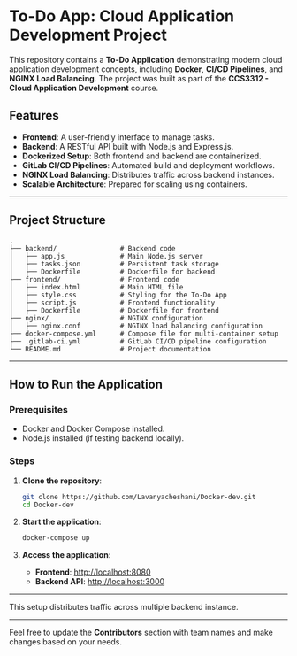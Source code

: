 # To-Do App: Cloud Application Development Project

This repository contains a **To-Do Application** demonstrating modern cloud application development concepts, including **Docker**, **CI/CD Pipelines**, and **NGINX Load Balancing**. The project was built as part of the **CCS3312 - Cloud Application Development** course.

## Features
- **Frontend**: A user-friendly interface to manage tasks.
- **Backend**: A RESTful API built with Node.js and Express.js.
- **Dockerized Setup**: Both frontend and backend are containerized.
- **GitLab CI/CD Pipelines**: Automated build and deployment workflows.
- **NGINX Load Balancing**: Distributes traffic across backend instances.
- **Scalable Architecture**: Prepared for scaling using containers.

---

## Project Structure
```plaintext
.
├── backend/                # Backend code
│   ├── app.js              # Main Node.js server
│   ├── tasks.json          # Persistent task storage
│   ├── Dockerfile          # Dockerfile for backend
├── frontend/               # Frontend code
│   ├── index.html          # Main HTML file
│   ├── style.css           # Styling for the To-Do App
│   ├── script.js           # Frontend functionality
│   ├── Dockerfile          # Dockerfile for frontend
├── nginx/                  # NGINX configuration
│   ├── nginx.conf          # NGINX load balancing configuration
├── docker-compose.yml      # Compose file for multi-container setup
├── .gitlab-ci.yml          # GitLab CI/CD pipeline configuration
└── README.md               # Project documentation
```

---

## How to Run the Application

### Prerequisites
- Docker and Docker Compose installed.
- Node.js installed (if testing backend locally).

### Steps
1. **Clone the repository**:
   ```bash
   git clone https://github.com/Lavanyacheshani/Docker-dev.git
   cd Docker-dev
   ```

2. **Start the application**:
   ```bash
   docker-compose up
   ```

3. **Access the application**:
   - **Frontend**: [http://localhost:8080](http://localhost:8080)
   - **Backend API**: [http://localhost:3000](http://localhost:3000)

---


This setup distributes traffic across multiple backend instance.

---

Feel free to update the **Contributors** section with team names and make changes based on your needs.
